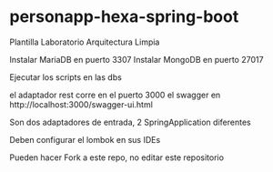 # personapp-hexa-spring-boot
Plantilla Laboratorio Arquitectura Limpia

Instalar MariaDB en puerto 3307
Instalar MongoDB en puerto 27017

Ejecutar los scripts en las dbs

el adaptador rest corre en el puerto 3000
el swagger en http://localhost:3000/swagger-ui.html

Son dos adaptadores de entrada, 2 SpringApplication diferentes

Deben configurar el lombok en sus IDEs

Pueden hacer Fork a este repo, no editar este repositorio
